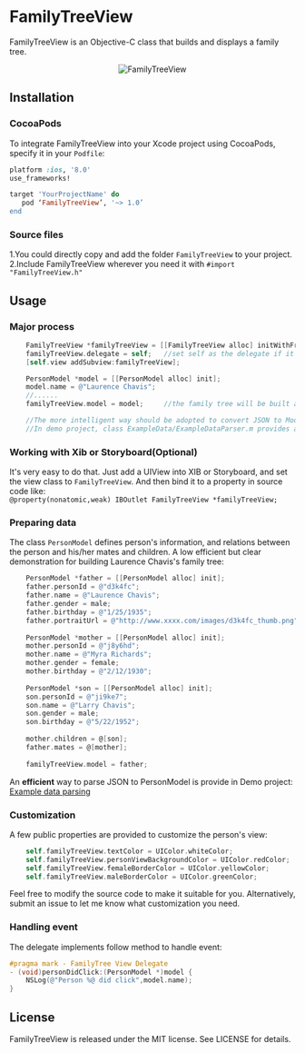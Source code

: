 # FamilyTreeView

FamilyTreeView is an Objective-C class that builds and displays a family tree.
<p align="center" >
<img src="https://raw.githubusercontent.com/chenyun122/FamilyTreeView/master/Screenshot170830.PNG" alt="FamilyTreeView" title="FamilyTreeView">
</p>

## Installation
###  CocoaPods
To integrate FamilyTreeView into your Xcode project using CocoaPods, specify it in your `Podfile`:
```ruby
platform :ios, '8.0'
use_frameworks!

target 'YourProjectName' do
   pod ‘FamilyTreeView’, '~> 1.0’
end
```
###  Source files
1.You could directly copy and add the folder `FamilyTreeView` to your project.   
2.Include FamilyTreeView wherever you need it with `#import "FamilyTreeView.h"`

## Usage
### Major process
```objective-c
    FamilyTreeView *familyTreeView = [[FamilyTreeView alloc] initWithFrame:self.view.bounds];
    familyTreeView.delegate = self;   //set self as the delegate if it needs to receive click event
    [self.view addSubview:familyTreeView];

    PersonModel *model = [[PersonModel alloc] init];
    model.name = @"Laurence Chavis";
    //......
    familyTreeView.model = model;     //the family tree will be built after setting model

    //The more intelligent way should be adopted to convert JSON to Model instead of creating models manually.
    //In demo project, class ExampleData/ExampleDataParser.m provides an example for using YYModel to convert JSON data.
```

### Working with Xib or Storyboard(Optional)
It's very easy to do that. Just add a UIView into XIB or Storyboard, and set the view class to `FamilyTreeView`. And then bind it to a property in source code like:   
`@property(nonatomic,weak) IBOutlet FamilyTreeView *familyTreeView;`

### Preparing data
The class `PersonModel` defines person's information, and relations between the person and his/her mates and children. A low efficient but clear demonstration for building Laurence Chavis's family tree:
```objective-c
    PersonModel *father = [[PersonModel alloc] init];
    father.personId = @"d3k4fc";
    father.name = @"Laurence Chavis";
    father.gender = male;
    father.birthday = @"1/25/1935";
    father.portraitUrl = @"http://www.xxxx.com/images/d3k4fc_thumb.png";
    
    PersonModel *mother = [[PersonModel alloc] init];
    mother.personId = @"j8y6hd";
    mother.name = @"Myra Richards";
    mother.gender = female;
    mother.birthday = @"2/12/1930";
    
    PersonModel *son = [[PersonModel alloc] init];
    son.personId = @"ji9ke7";
    son.name = @"Larry Chavis";
    son.gender = male;
    son.birthday = @"5/22/1952";
    
    mother.children = @[son];
    father.mates = @[mother];
    
    familyTreeView.model = father;
```
An **efficient** way to parse JSON to PersonModel is provide in Demo project:   
[Example data parsing](https://github.com/chenyun122/FamilyTreeView/tree/master/FamilyTreeViewDemo/ExampleData) 

### Customization
A few public properties are provided to customize the person's view:
```objective-c
    self.familyTreeView.textColor = UIColor.whiteColor;
    self.familyTreeView.personViewBackgroundColor = UIColor.redColor;
    self.familyTreeView.femaleBorderColor = UIColor.yellowColor;
    self.familyTreeView.maleBorderColor = UIColor.greenColor;
```
Feel free to modify the source code to make it suitable for you. Alternatively, submit an issue to let me know what customization you need.

### Handling event
The delegate implements follow method to handle event:
```objective-c
#pragma mark - FamilyTree View Delegate
- (void)personDidClick:(PersonModel *)model {
    NSLog(@"Person %@ did click",model.name);
}
```

## License
FamilyTreeView is released under the MIT license. See LICENSE for details.

